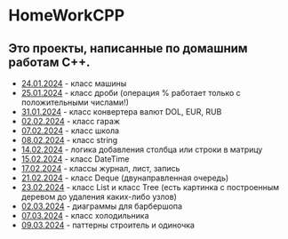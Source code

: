# HomeWorkCPP
## Это проекты, написанные по домашним работам C++.
- [24.01.2024](24.01.2024) - класс машины
- [25.01.2024](25.01.2024) - класс дроби (операция % работает только с положительными числами!)
- [31.01.2024](31.01.2024) - класс конвертера валют DOL, EUR, RUB
- [02.02.2024](02.02.2024) - класс гараж
- [07.02.2024](07.02.2024) - класс школа
- [08.02.2024](08.02.2024) - класс string
- [14.02.2024](14.02.2024) - логика добавления столбца или строки в матрицу
- [15.02.2024](15.02.2024) - класс DateTime
- [17.02.2024](17.02.2024) - классы журнал, лист, запись
- [21.02.2024](21.02.2024) - класс Deque (двунаправленная очередь)
- [23.02.2024](23.02.2024) - класс List и класс Tree (есть картинка с построенным деревом до удаления каких-либо узлов)
- [02.03.2024](02.03.2024) - диаграммы для барбершопа
- [07.03.2024](07.03.2024) - класс холодильника
- [09.03.2024](09.03.2024) - паттерны строитель и одиночка
